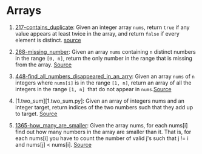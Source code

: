 # Arrays 

1.  [217-contains_duplicate](217-contains_duplicate.py): Given an integer array `nums`, return `true` if any value appears at least twice in the array, and return `false` if every element is distinct. [source](https://leetcode.com/problems/contains-duplicate/)

2. [268-missing_number](268-missing_number.py): Given an array `nums` containing `n` distinct numbers in the range `[0, n]`, return the only number in the range that is missing from the array. [Source](https://leetcode.com/problems/missing-number/description/)

3. [448-find_all_numbers_disappeared_in_an_arry](find_all_numbers_disappeared_in_an_arry.py): Given an array `nums` of `n` integers where `nums[i]` is in the range `[1, n]`, return an array of all the integers in the range `[1, n] `that do not appear in `nums`.[Source](https://leetcode.com/problems/find-all-numbers-disappeared-in-an-array/description/)

4. [1.two_sum][1.two_sum.py]: Given an array of integers nums and an integer target, return indices of the two numbers such that they add up to target. [Source](https://leetcode.com/problems/two-sum/description/)

5. [1365-how_many_are_smaller](1365-how_many_are_smaller.py): Given the array nums, for each nums[i] find out how many numbers in the array are smaller than it. That is, for each nums[i] you have to count the number of valid j's such that j != i and nums[j] < nums[i]. [Source](https://leetcode.com/problems/how-many-numbers-are-smaller-than-the-current-number/description/)